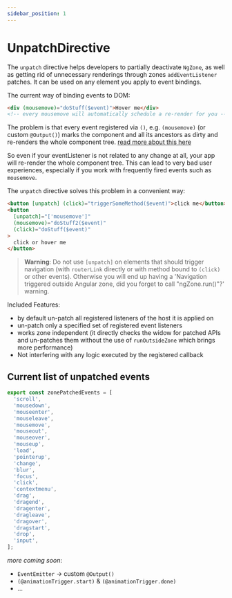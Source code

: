 ```yaml
---
sidebar_position: 1
---
```


# UnpatchDirective

The `unpatch` directive helps developers to partially deactivate `NgZone`, as well as getting rid
of unnecessary renderings through zones `addEventListener` patches.
It can be used on any element you apply to event bindings.

The current way of binding events to DOM:

```html
<div (mousemove)="doStuff($event)">Hover me</div>
<!-- every mousemove will automatically schedule a re-render for you -->
```

The problem is that every event registered via `()`, e.g. `(mousemove)` (or custom `@Output()`)
marks the component and all its ancestors as dirty and re-renders the whole component tree. [read more about this here](../concepts/performance-issues.md)

So even if your eventListener is not related to any change at all, your app will re-render the whole component tree.
This can lead to very bad user experiences, especially if you work with frequently fired events such as `mousemove`.

The `unpatch` directive solves this problem in a convenient way:

```html
<button [unpatch] (click)="triggerSomeMethod($event)">click me</button>
<button
  [unpatch]="['mousemove']"
  (mousemove)="doStuff2($event)"
  (click)="doStuff($event)"
>
  click or hover me
</button>
```

> **Warning**: Do not use `[unpatch]` on elements that should trigger navigation (with `routerLink` directly or with method bound to `(click)` or other events). Otherwise you will end up having a 'Navigation triggered outside Angular zone, did you forget to call "ngZone.run()"?' warning.

Included Features:

- by default un-patch all registered listeners of the host it is applied on
- un-patch only a specified set of registered event listeners
- works zone independent (it directly checks the widow for patched APIs and un-patches them without the use of `runOutsideZone` which brings more performance)
- Not interfering with any logic executed by the registered callback

## Current list of unpatched events

```typescript
export const zonePatchedEvents = [
  'scroll',
  'mousedown',
  'mouseenter',
  'mouseleave',
  'mousemove',
  'mouseout',
  'mouseover',
  'mouseup',
  'load',
  'pointerup',
  'change',
  'blur',
  'focus',
  'click',
  'contextmenu',
  'drag',
  'dragend',
  'dragenter',
  'dragleave',
  'dragover',
  'dragstart',
  'drop',
  'input',
];
```

_more coming soon_:

- `EventEmitter` -> custom `@Output()`
- `(@animationTrigger.start)` & `(@animationTrigger.done)`
- ...

